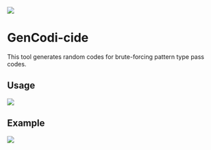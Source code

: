 ![](https://th3hack3rwiz.github.io/images/GenCodi-cide/banner.png)
# GenCodi-cide
This tool generates random codes for brute-forcing pattern type pass codes. 

## Usage
![](https://th3hack3rwiz.github.io/images/GenCodi-cide/help.png)

## Example
![](https://th3hack3rwiz.github.io/images/GenCodi-cide/usage.png)
